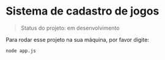 # Sistema de cadastro de jogos 

> Status do projeto: em desenvolvimento

Para rodar esse projeto na sua máquina, por favor digite:

```
node app.js
```

